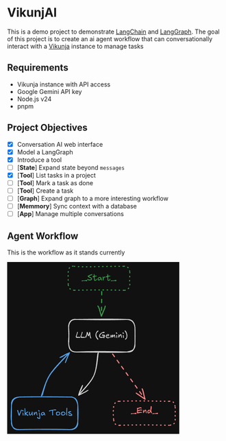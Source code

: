# VikunjAI

This is a demo project to demonstrate [LangChain](https://js.langchain.com/docs/introduction/) and [LangGraph](https://langchain-ai.github.io/langgraphjs/concepts/). The goal of this project is to create an ai agent workflow that can conversationally interact with a [Vikunja](https://vikunja.io/) instance to manage tasks

## Requirements

* Vikunja instance with API access
* Google Gemini API key
* Node.js v24
* pnpm

## Project Objectives

- [x] Conversation AI web interface
- [x] Model a LangGraph
- [x] Introduce a tool
- [ ] [**State**] Expand state beyond `messages`
- [x] [**Tool**] List tasks in a project
- [ ] [**Tool**] Mark a task as done
- [ ] [**Tool**] Create a task
- [ ] [**Graph**] Expand graph to a more interesting workflow
- [ ] [**Memmory**] Sync context with a database
- [ ] [**App**] Manage multiple conversations

## Agent Workflow

This is the workflow as it stands currently

![Agent Workflow Diagram](./agent-workflow.png "Agent Workflow")
